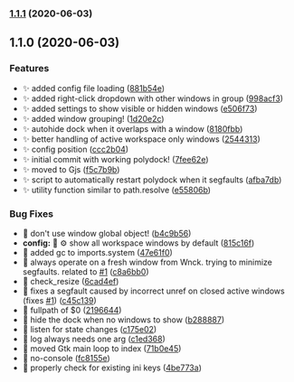 ### [1.1.1](https://github.com/folke/polydock/compare/1.1.0...1.1.1) (2020-06-03)

## 1.1.0 (2020-06-03)


### Features

* ✨ added config file loading ([881b54e](https://github.com/folke/polydock/commit/881b54e301e798c1f6ec6cddfaebcd105289f6de))
* ✨ added right-click dropdown with other windows in group ([998acf3](https://github.com/folke/polydock/commit/998acf3175ecf4214a8813ece8454be2fdca2c55))
* ✨ added settings to show visible or hidden windows ([e506f73](https://github.com/folke/polydock/commit/e506f731cd8cd9a76e64507da542fdf82ab717e0))
* ✨ added window grouping! ([1d20e2c](https://github.com/folke/polydock/commit/1d20e2c34dc397de5acd558c007dfacecef33c02))
* ✨ autohide dock when it overlaps with a window ([8180fbb](https://github.com/folke/polydock/commit/8180fbb0b88b1e7a84a6f3b3a9af5a34819de224))
* ✨ better handling of active workspace only windows ([2544313](https://github.com/folke/polydock/commit/2544313717bec8ebc3033c4db0974f9134dc0c0b))
* ✨ config position ([ccc2b04](https://github.com/folke/polydock/commit/ccc2b041a2a372eca17ab8a1a0a52f4287116478))
* ✨ initial commit with working polydock! ([7fee62e](https://github.com/folke/polydock/commit/7fee62e99781912ac4b3e4931eb98a1d752e7210))
* ✨ moved to Gjs ([f5c7b9b](https://github.com/folke/polydock/commit/f5c7b9b74cf8556faf9d849a5a11e50a7753e081))
* ✨ script to automatically restart polydock when it segfaults ([afba7db](https://github.com/folke/polydock/commit/afba7db0b9bb9f760372e0e80c58d50c0f88b6a0))
* ✨ utility function similar to path.resolve ([e55806b](https://github.com/folke/polydock/commit/e55806be6bbd290904d393f3c34439ec8c07803a))


### Bug Fixes

* 🐛 don't use window global object! ([b4c9b56](https://github.com/folke/polydock/commit/b4c9b56847898b29b0df928085f73db7c5342e57))
* **config:** 🐛 ⚙️ show all workspace windows by default ([815c16f](https://github.com/folke/polydock/commit/815c16f94e9274c5b13f97bb6ac713b099c8544f))
* 🐛 added gc to imports.system ([47e61f0](https://github.com/folke/polydock/commit/47e61f0628619c76c066dee4d55f91d77bafe7b6))
* 🐛 always operate on a fresh window from Wnck. trying to minimize segfaults. related to [#1](https://github.com/folke/polydock/issues/1) ([c8a6bb0](https://github.com/folke/polydock/commit/c8a6bb0ef7dc6b881fa622c2b817afe036c008e9))
* 🐛 check_resize ([6cad4ef](https://github.com/folke/polydock/commit/6cad4efd43dc0148c36f495709ab7dfa0fab972a))
* 🐛 fixes a segfault caused by incorrect unref on closed active windows (fixes [#1](https://github.com/folke/polydock/issues/1)) ([c45c139](https://github.com/folke/polydock/commit/c45c139d7c3a8a5d29ebee136f7d2f5a544ae687))
* 🐛 fullpath of $0 ([2196644](https://github.com/folke/polydock/commit/21966447b898081ca035603a0a470b036c880432))
* 🐛 hide the dock when no windows to show ([b288887](https://github.com/folke/polydock/commit/b288887a653ace804dd00447af972668bbb0a51d))
* 🐛 listen for state changes ([c175e02](https://github.com/folke/polydock/commit/c175e023842aecc2e36563c15433bdfe476b0b9c))
* 🐛 log always needs one arg ([c1ed368](https://github.com/folke/polydock/commit/c1ed368d4027427a2a5a137ead5e20e67aeb13ad))
* 🐛 moved Gtk main loop to index ([71b0e45](https://github.com/folke/polydock/commit/71b0e45c05433b5086a5f1fceff5dea4476110e8))
* 🐛 no-console ([fc8155e](https://github.com/folke/polydock/commit/fc8155e12d274fdf295d1a591e0cb71165e71998))
* 🐛 properly check for existing ini keys ([4be773a](https://github.com/folke/polydock/commit/4be773ae93a7c524787765bcda49962386f3b8c0))

